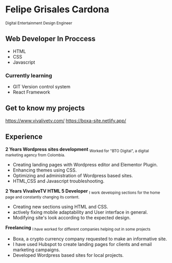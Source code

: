 # Felipe Grisales Cardona 
<sup>Digital Entertainment Design Engineer</sup>

## Web Developer In Proccess
- HTML
- CSS
- Javascript

### Currently learning
- GIT Version control system
- React Framework

## Get to know my projects
https://www.vivalivetv.com/
https://boxa-site.netlify.app/

## Experience
**2 Years Wordpress sites development**
<sub>Worked for "BTO Digital", a digital marketing agency from Colombia.
- Creating landing pages with Wordpress editor and Elementor Plugin.
- Enhancing themes using CSS.
- Optimizing and administration of Wordpress based sites.
- HTML,CSS and Javascript troubleshooting.
</sub>

**2 Years VivaliveTV HTML 5 Developer**
<sub>I work developing sections for the home page and constantly changing its content.
- Creating new sections using HTML and CSS.
- actively fixing mobile adaptability and User interface in general.
- Modifying site's look according to the expected design.
</sub>

**Freelancing**
<sub>I have worked for different companies helping out in some projects
- Boxa, a crypto currency company requested to make an informative site.
- I have used Hubspot to create landing pages for clients and email marketing campaigns.
- Developed Wordpress based sites for local projects.
</sub>
